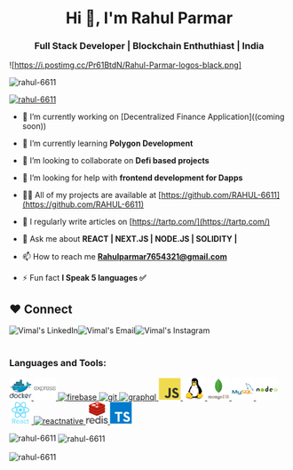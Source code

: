 <h1 align="center">Hi 👋, I'm Rahul Parmar</h1>
<h3 align="center">Full Stack Developer | Blockchain Enthuthiast | India</h3>

![https://i.postimg.cc/Pr61BtdN/Rahul-Parmar-logos-black.png]

<p align="left"> <img src="https://komarev.com/ghpvc/?username=rahul-6611&label=Profile%20views&color=0e75b6&style=flat" alt="rahul-6611" /> </p>

<p align="left"> <a href="https://github.com/ryo-ma/github-profile-trophy"><img src="https://github-profile-trophy.vercel.app/?username=rahul-6611" alt="rahul-6611" /></a> </p>

- 🔭 I’m currently working on [Decentralized Finance Application]((coming soon))

- 🌱 I’m currently learning **Polygon Development**

- 👯 I’m looking to collaborate on **Defi based projects**

- 🤝 I’m looking for help with **frontend development for Dapps**

- 👨‍💻 All of my projects are available at [https://github.com/RAHUL-6611](https://github.com/RAHUL-6611)

- 📝 I regularly write articles on [https://tartp.com/](https://tartp.com/)

- 💬 Ask me about **REACT | NEXT.JS | NODE.JS | SOLIDITY |**

- 📫 How to reach me **Rahulparmar7654321@gmail.com**

- ⚡ Fun fact **I Speak 5 languages ✅**




## ❤ Connect

<a href="https://www.linkedin.com/in//">
  <img align="left" alt="Vimal's LinkedIn" src="https://img.icons8.com/bubbles/50/000000/linkedin.png"/>
</a>

<a href="mailto:rahulparmar7654321@gmail.com">
  <img align="left" alt="Vimal's Email" src="https://img.icons8.com/bubbles/50/000000/gmail.png"/>
</a>

<a href="https://www.instagram.com/_rahulparmar_23002/">
  <img align="left" alt="Vimal's Instagram" src="https://img.icons8.com/bubbles/50/000000/instagram.png"/>
</a>

<br/>
<br/>

<h3 align="left">Languages and Tools:</h3>
<p align="left"> <a href="https://www.docker.com/" target="_blank" rel="noreferrer"> <img src="https://raw.githubusercontent.com/devicons/devicon/master/icons/docker/docker-original-wordmark.svg" alt="docker" width="40" height="40"/> </a> <a href="https://expressjs.com" target="_blank" rel="noreferrer"> <img src="https://raw.githubusercontent.com/devicons/devicon/master/icons/express/express-original-wordmark.svg" alt="express" width="40" height="40"/> </a> <a href="https://firebase.google.com/" target="_blank" rel="noreferrer"> <img src="https://www.vectorlogo.zone/logos/firebase/firebase-icon.svg" alt="firebase" width="40" height="40"/> </a> <a href="https://git-scm.com/" target="_blank" rel="noreferrer"> <img src="https://www.vectorlogo.zone/logos/git-scm/git-scm-icon.svg" alt="git" width="40" height="40"/> </a> <a href="https://graphql.org" target="_blank" rel="noreferrer"> <img src="https://www.vectorlogo.zone/logos/graphql/graphql-icon.svg" alt="graphql" width="40" height="40"/> </a> <a href="https://developer.mozilla.org/en-US/docs/Web/JavaScript" target="_blank" rel="noreferrer"> <img src="https://raw.githubusercontent.com/devicons/devicon/master/icons/javascript/javascript-original.svg" alt="javascript" width="40" height="40"/> </a> <a href="https://www.linux.org/" target="_blank" rel="noreferrer"> <img src="https://raw.githubusercontent.com/devicons/devicon/master/icons/linux/linux-original.svg" alt="linux" width="40" height="40"/> </a> <a href="https://www.mongodb.com/" target="_blank" rel="noreferrer"> <img src="https://raw.githubusercontent.com/devicons/devicon/master/icons/mongodb/mongodb-original-wordmark.svg" alt="mongodb" width="40" height="40"/> </a> <a href="https://www.mysql.com/" target="_blank" rel="noreferrer"> <img src="https://raw.githubusercontent.com/devicons/devicon/master/icons/mysql/mysql-original-wordmark.svg" alt="mysql" width="40" height="40"/> </a> <a href="https://nodejs.org" target="_blank" rel="noreferrer"> <img src="https://raw.githubusercontent.com/devicons/devicon/master/icons/nodejs/nodejs-original-wordmark.svg" alt="nodejs" width="40" height="40"/> </a> <a href="https://reactjs.org/" target="_blank" rel="noreferrer"> <img src="https://raw.githubusercontent.com/devicons/devicon/master/icons/react/react-original-wordmark.svg" alt="react" width="40" height="40"/> </a> <a href="https://reactnative.dev/" target="_blank" rel="noreferrer"> <img src="https://reactnative.dev/img/header_logo.svg" alt="reactnative" width="40" height="40"/> </a> <a href="https://redis.io" target="_blank" rel="noreferrer"> <img src="https://raw.githubusercontent.com/devicons/devicon/master/icons/redis/redis-original-wordmark.svg" alt="redis" width="40" height="40"/> </a> <a href="https://www.typescriptlang.org/" target="_blank" rel="noreferrer"> <img src="https://raw.githubusercontent.com/devicons/devicon/master/icons/typescript/typescript-original.svg" alt="typescript" width="40" height="40"/> </a> </p>

<p><img align="left" src="https://github-readme-stats.vercel.app/api/top-langs?username=rahul-6611&show_icons=true&locale=en&layout=compact" alt="rahul-6611" /></p>

<p>&nbsp;<img align="center" src="https://github-readme-stats.vercel.app/api?username=rahul-6611&show_icons=true&locale=en" alt="rahul-6611" /></p>

<p><img align="center" src="https://github-readme-streak-stats.herokuapp.com/?user=rahul-6611&" alt="rahul-6611" /></p>
